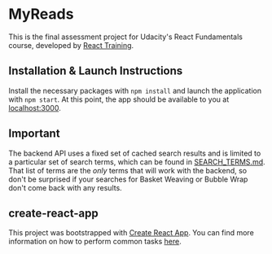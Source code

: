 # MyReads
This is the final assessment project for Udacity's React Fundamentals course, developed by [React Training](https://reacttraining.com).

## Installation & Launch Instructions
Install the necessary packages with `npm install` and launch the application with `npm start`. At this point, the app should be available to you at [localhost:3000](http://localhost:3000/).

## Important
The backend API uses a fixed set of cached search results and is limited to a particular set of search terms, which can be found in [SEARCH_TERMS.md](SEARCH_TERMS.md). That list of terms are the _only_ terms that will work with the backend, so don't be surprised if your searches for Basket Weaving or Bubble Wrap don't come back with any results.

## create-react-app
This project was bootstrapped with [Create React App](https://github.com/facebookincubator/create-react-app). You can find more information on how to perform common tasks [here](https://github.com/facebookincubator/create-react-app/blob/master/packages/react-scripts/template/README.md).
